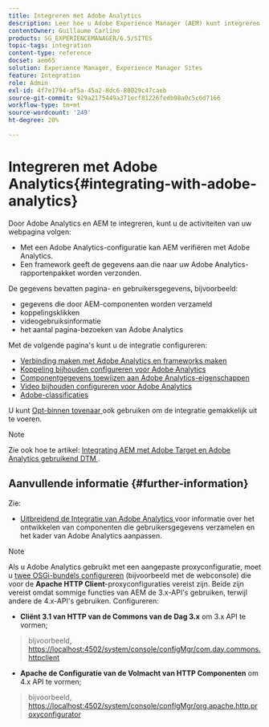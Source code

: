 ```yaml
---
title: Integreren met Adobe Analytics
description: Leer hoe u Adobe Experience Manager (AEM) kunt integreren met Adobe Analytics.
contentOwner: Guillaume Carlino
products: SG_EXPERIENCEMANAGER/6.5/SITES
topic-tags: integration
content-type: reference
docset: aem65
solution: Experience Manager, Experience Manager Sites
feature: Integration
role: Admin
exl-id: 4f7e1794-af5a-45a2-8dc6-80029c47caeb
source-git-commit: 929a2175449a371ecf81226fedb98a0c5c6d7166
workflow-type: tm+mt
source-wordcount: '249'
ht-degree: 20%

---
```


# Integreren met Adobe Analytics{#integrating-with-adobe-analytics}

Door Adobe Analytics en AEM te integreren, kunt u de activiteiten van uw webpagina volgen:

* Met een Adobe Analytics-configuratie kan AEM verifiëren met Adobe Analytics.
* Een framework geeft de gegevens aan die naar uw Adobe Analytics-rapportenpakket worden verzonden.

De gegevens bevatten pagina- en gebruikersgegevens, bijvoorbeeld:

* gegevens die door AEM-componenten worden verzameld
* koppelingsklikken
* videogebruiksinformatie
* het aantal pagina-bezoeken van Adobe Analytics

Met de volgende pagina&#39;s kunt u de integratie configureren:

* [Verbinding maken met Adobe Analytics en frameworks maken](/help/sites-administering/adobeanalytics-connect.md)
* [Koppeling bijhouden configureren voor Adobe Analytics](/help/sites-administering/adobeanalytics-link.md)
* [Componentgegevens toewijzen aan Adobe Analytics-eigenschappen](/help/sites-administering/adobeanalytics-mapping.md)
* [Video bijhouden configureren voor Adobe Analytics](/help/sites-administering/adobeanalytics-video.md)
* [Adobe-classificaties](/help/sites-administering/adobeanalytics-classifications.md)

U kunt [ Opt-binnen tovenaar ](/help/sites-administering/opt-in.md) ook gebruiken om de integratie gemakkelijk uit te voeren.

>[!NOTE]
>
>Zie ook hoe te artikel: [ Integrating AEM met Adobe Target en Adobe Analytics gebruikend DTM ](https://helpx.adobe.com/experience-manager/using/integrate-digital-marketing-solutions.html).

## Aanvullende informatie {#further-information}

Zie:

* [ Uitbreidend de Integratie van Adobe Analytics ](/help/sites-developing/extending-analytics.md) voor informatie over het ontwikkelen van componenten die gebruikersgegevens verzamelen en het kader van Adobe Analytics aanpassen.

>[!NOTE]
>
>Als u Adobe Analytics gebruikt met een aangepaste proxyconfiguratie, moet u [twee OSGi-bundels configureren](/help/sites-deploying/configuring-osgi.md) (bijvoorbeeld met de webconsole) die voor de **Apache HTTP Client**-proxyconfiguraties vereist zijn. Beide zijn vereist omdat sommige functies van AEM de 3.x-API&#39;s gebruiken, terwijl andere de 4.x-API&#39;s gebruiken. Configureren:
>
>* **Cliënt 3.1 van HTTP van de Commons van de Dag 3.x** om 3.x API te vormen;
>  >  bijvoorbeeld, [ https://localhost:4502/system/console/configMgr/com.day.commons.httpclient](https://localhost:4502/system/console/configMgr/com.day.commons.httpclient)
>
>* **Apache de Configuratie van de Volmacht van HTTP Componenten** om 4.x API te vormen;
>  >  bijvoorbeeld, [ https://localhost:4502/system/console/configMgr/org.apache.http.proxyconfigurator](https://localhost:4502/system/console/configMgr/org.apache.http.proxyconfigurator)
>
